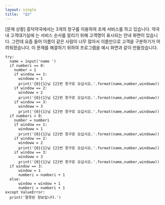 ```yaml
---
layout: single
title:  "Q3"
---
```


[문제 상황]
흥덕약국에서는 3개의 창구를 이용하여 조제 서비스를 하고 있습니다. 약국 내 고객대기실에
는 서비스 순서를 알리기 위해 고객명이 표시되는 안내 화면이 있습니다. 그런데 요즘 들어
이름이 같은 사람이 너무 많아서 이름만으로 고객을 구분하기가 어려워졌습니다. 이 문제를
해결하기 위하여 프로그램을 예시 화면과 같이 만들었습니다.
```
try:
  name = input('name ')
  if numberi == 0:
    number = 1
    if window == 1:
      windoww = 1
      print('{0}{1}님 {2}번 창구로 오십시오.'.format(name,number,windoww))
    if window == 2:
      windoww = 2
      print('{0}{1}님 {2}번 창구로 오십시오.'.format(name,number,windoww))
    if window == 3:
      windoww = 3
      print('{0}{1}님 {2}번 창구로 오십시오.'.format(name,number,windoww))
  if numberi > 0:
    number = numberi 
    if window == 1:
      windoww = 1
      print('{0}{1}님 {2}번 창구로 오십시오.'.format(name,number,windoww))
    if window == 2:
      windoww = 2
      print('{0}{1}님 {2}번 창구로 오십시오.'.format(name,number,windoww))
    if window == 3:
      windoww = 3
      print('{0}{1}님 {2}번 창구로 오십시오.'.format(name,number,windoww))
  if window == 3:
      window = 1
      numberi = numberi + 1
  else:
      window = window + 1
      numberi = numberi + 1
except ValueError:
  print('잘못된 정보입니다.')
```
